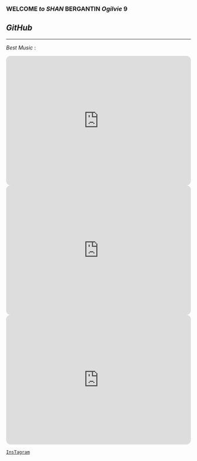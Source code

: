 ### **WELCOME** *to* *SHAN* **BERGANTIN** *Ogilvie* **9**
## *GitHub*
---

*Best Music* :

<iframe style="border-radius:12px" src="https://open.spotify.com/embed/track/78Sw5GDo6AlGwTwanjXbGh?utm_source=generator" width="100%" height="352" frameBorder="0" allowfullscreen="" allow="autoplay; clipboard-write; encrypted-media; fullscreen; picture-in-picture" loading="lazy"></iframe>


<iframe style="border-radius:12px" src="https://open.spotify.com/embed/track/09mEdoA6zrmBPgTEN5qXmN?utm_source=generator" width="100%" height="352" frameBorder="0" allowfullscreen="" allow="autoplay; clipboard-write; encrypted-media; fullscreen; picture-in-picture" loading="lazy"></iframe>

<iframe style="border-radius:12px" src="https://open.spotify.com/embed/track/22bPsP2jCgbLUvh82U0Z3M?utm_source=generator" width="100%" height="352" frameBorder="0" allowfullscreen="" allow="autoplay; clipboard-write; encrypted-media; fullscreen; picture-in-picture" loading="lazy"></iframe>


[`InsTagram`](https://www.youtube.com/watch?v=dQw4w9WgXcQ)

